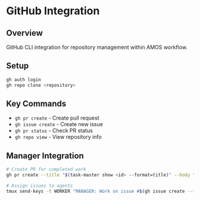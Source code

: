 # GitHub Integration

## Overview
GitHub CLI integration for repository management within AMOS workflow.

## Setup
```bash
gh auth login
gh repo clone <repository>
```

## Key Commands
- `gh pr create` - Create pull request
- `gh issue create` - Create new issue
- `gh pr status` - Check PR status
- `gh repo view` - View repository info

## Manager Integration
```bash
# Create PR for completed work
gh pr create --title "$(task-master show <id> --format=title)" --body "Completed task <id>"

# Assign issues to agents
tmux send-keys -t WORKER "MANAGER: Work on issue #$(gh issue create --title 'New feature' --body 'Details')" C-m
```
